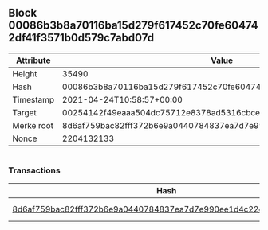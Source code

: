 ## Block 00086b3b8a70116ba15d279f617452c70fe604742df41f3571b0d579c7abd07d

Attribute | Value
--- | ---
Height | 35490
Hash | 00086b3b8a70116ba15d279f617452c70fe604742df41f3571b0d579c7abd07d
Timestamp | 2021-04-24T10:58:57+00:00
Target | 00254142f49eaaa504dc75712e8378ad5316cbcead634704b3734b6271167cc4
Merke root | 8d6af759bac82fff372b6e9a0440784837ea7d7e990ee1d4c22e9fd35c7d71ce
Nonce | 2204132133

```

```

### Transactions

Hash | Amount
--- | ---
[8d6af759bac82fff372b6e9a0440784837ea7d7e990ee1d4c22e9fd35c7d71ce](8d6af759bac82fff372b6e9a0440784837ea7d7e990ee1d4c22e9fd35c7d71ce.md) | 10.00000000 SKEPTI 
